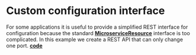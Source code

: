 # Custom configuration interface

For some applications it is useful to provide a simplified REST interface for configuration because the standard [**MicroserviceResource**](https://github.com/factoryfx/factoryfx/blob/master/microserviceRestServer/src/main/java/de/factoryfx/microservice/rest/MicroserviceResource.java) interface is too complicated.
In this example we create a REST API that can only change one port.
[**code**](https://github.com/factoryfx/factoryfx/tree/master/docu/src/main/java/de/factoryfx/docu/customconfig)